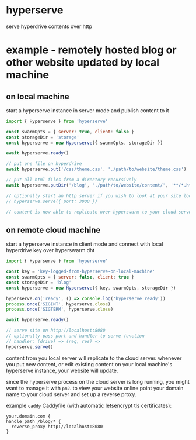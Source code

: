 # hyperserve

serve hyperdrive contents over http

# example - remotely hosted blog or other website updated by local machine

## on local machine

start a hyperserve instance in server mode and publish content to it

```js
import { Hyperserve } from 'hyperserve'

const swarmOpts = { server: true, client: false }
const storageDir = 'storage'
const hyperserve = new Hyperserve({ swarmOpts, storageDir })

await hyperserve.ready()

// put one file on hyperdrive
await hyperserve.put('/css/theme.css', './path/to/website/theme.css')

// put all html files from a directory recursively
await hyperserve.putDir('/blog', './path/to/website/content/', '**/*.html')

// optionally start an http server if you wish to look at your site locally
// hyperserve.serve({ port: 3000 })

// content is now able to replicate over hyperswarm to your cloud server
```

## on remote cloud machine

start a hyperserve instance in client mode and connect with local hyperdrive key over hyperswarm dht

```js
import { Hyperserve } from 'hyperserve'

const key = 'key-logged-from-hyperserve-on-local-machine'
const swarmOpts = { server: false, client: true }
const storageDir = 'blog'
const hyperserve = new Hyperserve({ key, swarmOpts, storageDir })

hyperserve.on('ready', () => console.log('hyperserve ready'))
process.once('SIGINT', hyperserve.close)
process.once('SIGTERM', hyperserve.close)

await hyperserve.ready()

// serve site on http://localhost:8080
// optionally pass port and handler to serve function
// handler: (drive) => (req, res) => 
hyperserve.serve()
```

content from you local server will replicate to the cloud server. whenever you put new content, or edit existing content on your local machine's hyperserve instance, your website will update.

since the hyperserve process on the cloud server is long running, you might want to manage it with `pm2`. to view your website online point your domain name to your cloud server and set up a reverse proxy.

example `caddy` Caddyfile (with automatic letsencrypt tls certificates):

```Caddyfile
your.domain.com {
handle_path /blog/* {
  reverse_proxy http://localhost:8080
}
```
